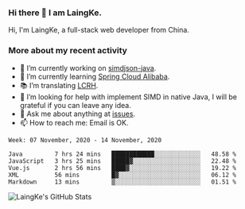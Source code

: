 ### Hi there 👋 I am LaingKe.

Hi, I'm LaingKe, a full-stack web developer from China.

### More about my recent activity

- 🔭 I’m currently working on [simdjson-java](https://github.com/laingke/simdjson-java).
- 🌱 I’m currently learning [Spring Cloud Alibaba](https://github.com/alibaba/spring-cloud-alibaba).
- :books: I’m translating [LCRH](https://github.com/LCTT/LCRH).
- 🤔 I’m looking for help with implement SIMD in native Java, I will be grateful if you can leave any idea.
- 💬 Ask me about anything at [issues](https://github.com/laingke/laingke/issues).
- 📫 How to reach me: Email is OK.

<!--START_SECTION:waka-->
```text
Week: 07 November, 2020 - 14 November, 2020

Java         7 hrs 24 mins   ████████████░░░░░░░░░░░░░   48.58 % 
JavaScript   3 hrs 25 mins   █████▓░░░░░░░░░░░░░░░░░░░   22.48 % 
Vue.js       2 hrs 56 mins   ████▓░░░░░░░░░░░░░░░░░░░░   19.22 % 
XML          56 mins         █▓░░░░░░░░░░░░░░░░░░░░░░░   06.12 % 
Markdown     13 mins         ▒░░░░░░░░░░░░░░░░░░░░░░░░   01.51 % 
```
<!--END_SECTION:waka-->

![LaingKe's GitHub Stats](https://github-readme-stats.vercel.app/api?username=laingke&show_icons=true&theme=nightowl&count_private=true)
